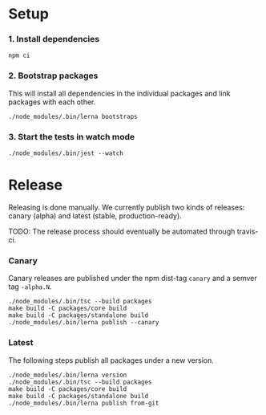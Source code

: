 # Setup

### 1. Install dependencies

```
npm ci
```

### 2. Bootstrap packages

This will install all dependencies in the individual packages and link packages with each other.

```
./node_modules/.bin/lerna bootstraps
```

### 3. Start the tests in watch mode

```
./node_modules/.bin/jest --watch
```

# Release

Releasing is done manually. We currently publish two kinds of releases: canary (alpha) and latest (stable, production-ready).

TODO: The release process should eventually be automated through travis-ci.

### Canary

Canary releases are published under the npm dist-tag `canary` and a semver tag `-alpha.N`.

```
./node_modules/.bin/tsc --build packages
make build -C packages/core build
make build -C packages/standalone build
./node_modules/.bin/lerna publish --canary
```

### Latest

The following steps publish all packages under a new version.

```
./node_modules/.bin/lerna version
./node_modules/.bin/tsc --build packages
make build -C packages/core build
make build -C packages/standalone build
./node_modules/.bin/lerna publish from-git
```
